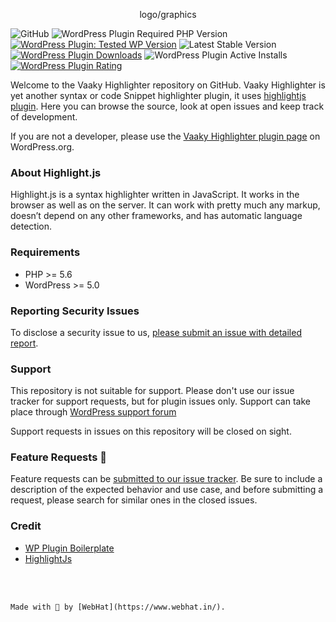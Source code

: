 

<p align="center">logo/graphics</p>

<p align="center">

![GitHub](https://img.shields.io/github/license/finallyRaunak/vaaky-highlighter?style=flat-square)
![WordPress Plugin Required PHP Version](https://img.shields.io/wordpress/plugin/required-php/vaaky-highlighter?style=flat-square)
[![WordPress Plugin: Tested WP Version](https://img.shields.io/wordpress/plugin/tested/vaaky-highlighter?style=flat-square)](https://wordpress.org/plugins/vaaky-highlighter/)
![Latest Stable Version](https://img.shields.io/github/v/release/finallyRaunak/vaaky-highlighter?label=stable&style=flat-square)
[![WordPress Plugin Downloads](https://img.shields.io/wordpress/plugin/dt/vaaky-highlighter?style=flat-square)](https://wordpress.org/plugins/vaaky-highlighter/advanced/)
![WordPress Plugin Active Installs](https://img.shields.io/wordpress/plugin/installs/vaaky-highlighter?style=flat-square)
[![WordPress Plugin Rating](https://img.shields.io/wordpress/plugin/stars/vaaky-highlighter?style=flat-square)](https://wordpress.org/support/plugin/vaaky-highlighter/reviews/)

</p>


Welcome to the Vaaky Highlighter repository on GitHub. Vaaky Highlighter is yet another syntax or code Snippet highlighter plugin, it uses [highlightjs plugin](https://github.com/highlightjs/highlight.js). Here you can browse the source, look at open issues and keep track of development. 

If you are not a developer, please use the [Vaaky Highlighter plugin page](https://wordpress.org/plugins/vaaky-highlighter/) on WordPress.org.

### About Highlight.js

Highlight.js is a syntax highlighter written in JavaScript. It works in the browser as well as on the server. It can work with pretty much any markup, doesn’t depend on any other frameworks, and has automatic language detection.

### Requirements
- PHP >= 5.6
- WordPress >= 5.0

### Reporting Security Issues
To disclose a security issue to us, [please submit an issue with detailed report](https://github.com/finallyRaunak/vaaky-highlighter/issues/new/).

### Support
This repository is not suitable for support. Please don't use our issue tracker for support requests, but for plugin issues only. Support can take place through [WordPress support forum](https://wordpress.org/support/plugin/vaaky-highlighter)

Support requests in issues on this repository will be closed on sight.

### Feature Requests 🚀

Feature requests can be [submitted to our issue tracker](https://github.com/finallyRaunak/vaaky-highlighter/issues/new/). Be sure to include a description of the expected behavior and use case, and before submitting a request, please search for similar ones in the closed issues.

### Credit

- [WP Plugin Boilerplate](https://github.com/adamradocz/WordPress-Plugin-Template)
- [HighlightJs](https://github.com/highlightjs/highlight.js)


<p align="center">
    <br/><br/>

    Made with 💜 by [WebHat](https://www.webhat.in/).

</p>
